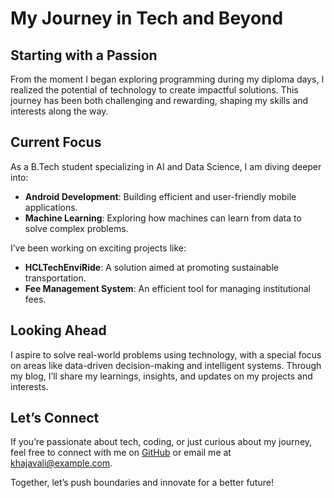 # My Journey in Tech and Beyond  

## Starting with a Passion  
From the moment I began exploring programming during my diploma days, I realized the potential of technology to create impactful solutions. This journey has been both challenging and rewarding, shaping my skills and interests along the way.  

## Current Focus  
As a B.Tech student specializing in AI and Data Science, I am diving deeper into:  
- **Android Development**: Building efficient and user-friendly mobile applications.  
- **Machine Learning**: Exploring how machines can learn from data to solve complex problems.  

I’ve been working on exciting projects like:  
- **HCLTechEnviRide**: A solution aimed at promoting sustainable transportation.  
- **Fee Management System**: An efficient tool for managing institutional fees.  

## Looking Ahead  
I aspire to solve real-world problems using technology, with a special focus on areas like data-driven decision-making and intelligent systems. Through my blog, I’ll share my learnings, insights, and updates on my projects and interests.  

## Let’s Connect  
If you’re passionate about tech, coding, or just curious about my journey, feel free to connect with me on [GitHub](https://github.com/khajavali) or email me at [khajavali@example.com](mailto:khajavali@example.com).  

Together, let’s push boundaries and innovate for a better future!  
